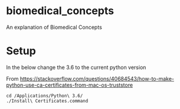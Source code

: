 # biomedical_concepts
An explanation of Biomedical Concepts


# Setup

In the below change the 3.6 to the current python version

From https://stackoverflow.com/questions/40684543/how-to-make-python-use-ca-certificates-from-mac-os-truststore
```
cd /Applications/Python\ 3.6/
./Install\ Certificates.command
```
